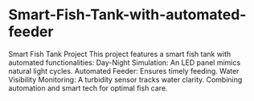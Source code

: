 # Smart-Fish-Tank-with-automated-feeder
Smart Fish Tank Project This project features a smart fish tank with automated functionalities: Day-Night Simulation: An LED panel mimics natural light cycles. Automated Feeder: Ensures timely feeding. Water Visibility Monitoring: A turbidity sensor tracks water clarity. Combining automation and smart tech for optimal fish care.
